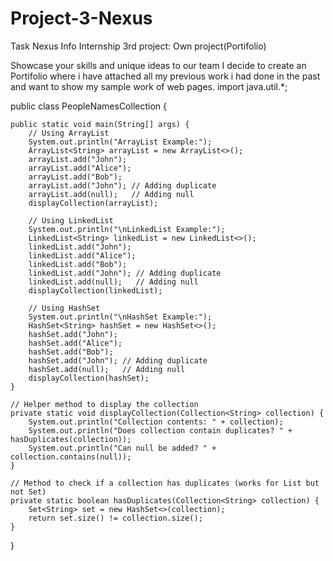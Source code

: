 # Project-3-Nexus
Task Nexus Info Internship 3rd project: Own project(Portifolio)


Showcase your skills and unique ideas to our team I decide to create an Portifolio where i have attached all my previous work i had done in the past and want to show my sample work of web pages.
import java.util.*;

public class PeopleNamesCollection {

    public static void main(String[] args) {
        // Using ArrayList
        System.out.println("ArrayList Example:");
        ArrayList<String> arrayList = new ArrayList<>();
        arrayList.add("John");
        arrayList.add("Alice");
        arrayList.add("Bob");
        arrayList.add("John"); // Adding duplicate
        arrayList.add(null);   // Adding null
        displayCollection(arrayList);

        // Using LinkedList
        System.out.println("\nLinkedList Example:");
        LinkedList<String> linkedList = new LinkedList<>();
        linkedList.add("John");
        linkedList.add("Alice");
        linkedList.add("Bob");
        linkedList.add("John"); // Adding duplicate
        linkedList.add(null);   // Adding null
        displayCollection(linkedList);

        // Using HashSet
        System.out.println("\nHashSet Example:");
        HashSet<String> hashSet = new HashSet<>();
        hashSet.add("John");
        hashSet.add("Alice");
        hashSet.add("Bob");
        hashSet.add("John"); // Adding duplicate
        hashSet.add(null);   // Adding null
        displayCollection(hashSet);
    }

    // Helper method to display the collection
    private static void displayCollection(Collection<String> collection) {
        System.out.println("Collection contents: " + collection);
        System.out.println("Does collection contain duplicates? " + hasDuplicates(collection));
        System.out.println("Can null be added? " + collection.contains(null));
    }

    // Method to check if a collection has duplicates (works for List but not Set)
    private static boolean hasDuplicates(Collection<String> collection) {
        Set<String> set = new HashSet<>(collection);
        return set.size() != collection.size();
    }
}
